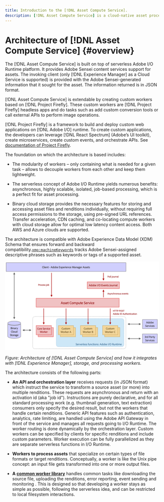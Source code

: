 ```yaml
---
title: Introduction to the [!DNL Asset Compute Service].
description: [!DNL Asset Compute Service] is a cloud-native asset processing service that helps reduce complexity and improves scalability.
---
```


# Architecture of [!DNL Asset Compute Service] {#overview}

The [!DNL Asset Compute Service] is built on top of serverless Adobe I/O Runtime platform. It provides Adobe Sensei content services support for assets. The invoking client (only [!DNL Experience Manager] as a Cloud Service is supported) is provided with the Adobe Sensei-generated information that it sought for the asset. The information returned is in JSON format.

[!DNL Asset Compute Service] is extendable by creating custom workers based on [!DNL Project Firefly]. These custom workers are [!DNL Project Firefly] headless apps and do tasks such as add custom conversion tools or call external APIs to perform image operations.

[!DNL Project Firefly] is a framework to build and deploy custom web applications on [!DNL Adobe I/O] runtime. To create custom applications, the developers can leverage [!DNL React Spectrum] (Adobe’s UI toolkit), create microservices, create custom events, and orchestrate APIs. See [documentation of Project Firefly](https://www.adobe.io/apis/experienceplatform/project-firefly/docs.html).

The foundation on which the architecture is based includes:

* The modularity of workers – only containing what is needed for a given task – allows to decouple workers from each other and keep them lightweight.

* The serverless concept of Adobe I/O Runtime yields numerous benefits: asynchronous, highly scalable, isolated, job-based processing, which is a perfect fit for asset processing.

* Binary cloud storage provides the necessary features for storing and accessing asset files and renditions individually, without requiring full access permissions to the storage, using pre-signed URL references. Transfer acceleration, CDN caching, and co-locating compute workers with cloud storage allow for optimal low latency content access. Both AWS and Azure clouds are supported.

The architecture is compatible with Adobe Experience Data Model (XDM) Schema that ensures forward and backward compatibility.[`xmp:machineKeywords`](https://github.com/adobe/xdm/blob/master/docs/reference/assets/asset.schema.md#xmpmachinekeywords) tracks Adobe Sensei-assigned descriptive phrases such as keywords or tags of a supported asset.

![Architecture of Asset Compute Service](assets/architecture-diagram.png)

*Figure: Architecture of [!DNL Asset Compute Service] and how it integrates with [!DNL Experience Manager], storage, and processing workers.*

The architecture consists of the following parts:

* **An API and orchestration layer** receives requests (in JSON format) which instruct the service to transform a source asset (or more) into multiple renditions. These requests are asynchronous and return with an activation id (aka "job id"). Instructions are purely declarative, and for all standard processing work (e.g. thumbnail generation, text extraction) consumers only specify the desired result, but not the workers that handle certain renditions. Generic API features such as authentication, analytics, rate limiting, are handled using the Adobe API Gateway in front of the service and manages all requests going to I/O Runtime. The worker routing is done dynamically by the orchestration layer. Custom workers can be specified by clients for specific renditions and include custom parameters. Worker execution can be fully parallelized as they are separate serverless functions in I/O Runtime.

* **Workers to process assets** that specialize on certain types of file formats or target renditions. Conceptually, a worker is like the Unix pipe concept: an input file gets transformed into one or more output files.

* **A [common worker library](https://github.com/adobe/asset-compute-sdk)** handles common tasks like downloading the source file, uploading the renditions, error reporting, event sending and monitoring . This is designed so that developing a worker stays as simple as possible, following the serverless idea, and can be restricted to local filesystem interactions.

<!-- TBD:

* About the YAML file?
* See [https://github.com/AdobeDocs/project-firefly/blob/master/getting_started/first_app.md#5-anatomy-of-a-project-firefly-application](https://github.com/AdobeDocs/project-firefly/blob/master/getting_started/first_app.md#5-anatomy-of-a-project-firefly-application).

* minimize description to custom workers
* remove all internal stuff (e.g. Photoshop worker, API Gateway) from text and diagram
* update diagram to focus on 3rd party custom workers ONLY
* Explain important transactions/handshakes?
* Flow of assets/control? See the illustration on the Nui diagrams wiki.
* Illustrations. See the SVG shared by Alex.
* Exceptions? Limitations? Call-outs? Gotchas?
* Do we want to add what basic processing is not available currently, that is expected by existing AEM customers?
-->
